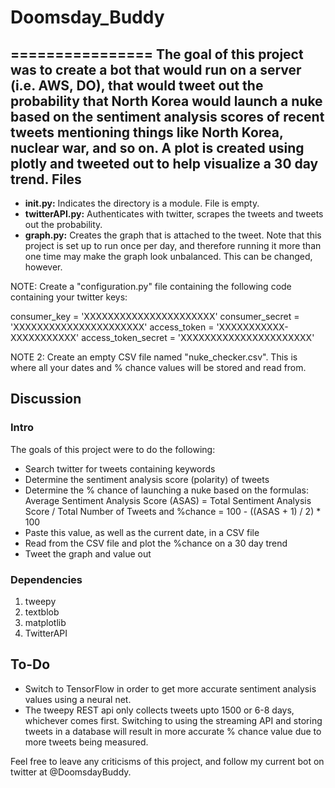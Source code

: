 # Doomsday_Buddy
================
The goal of this project was to create a bot that would run on a server (i.e. AWS, DO), that would tweet out the probability that North Korea would launch a nuke based on the sentiment analysis scores of recent tweets mentioning things like North Korea, nuclear war, and so on. A plot is created using plotly and tweeted out to help visualize a 30 day trend.
Files
-----
* **__init.py__:** Indicates the directory is a module. File is empty.
* **twitterAPI.py:** Authenticates with twitter, scrapes the tweets and tweets out the probability.
* **graph.py:** Creates the graph that is attached to the tweet. Note that this project is set up to run once per day, and therefore running it more than one time may make the graph look unbalanced. This can be changed, however.

NOTE: Create a "configuration.py" file containing the following code containing your twitter keys:

consumer_key = 'XXXXXXXXXXXXXXXXXXXXXX'
consumer_secret = 'XXXXXXXXXXXXXXXXXXXXXX'
access_token = 'XXXXXXXXXXX-XXXXXXXXXXX'
access_token_secret = 'XXXXXXXXXXXXXXXXXXXXXX'

NOTE 2: Create an empty CSV file named "nuke_checker.csv". This is where all your dates and % chance values will be stored and read from.

Discussion
----------
### Intro
The goals of this project were to do the following:

* Search twitter for tweets containing keywords
* Determine the sentiment analysis score (polarity) of tweets
* Determine the % chance of launching a nuke based on the formulas: Average Sentiment Analysis Score (ASAS) = Total Sentiment Analysis Score / Total Number of Tweets and %chance = 100 - ((ASAS + 1) / 2) * 100
* Paste this value, as well as the current date, in a CSV file
* Read from the CSV file and plot the %chance on a 30 day trend
* Tweet the graph and value out

### Dependencies
1. tweepy
2. textblob
3. matplotlib
4. TwitterAPI

To-Do
-----
* Switch to TensorFlow in order to get more accurate sentiment analysis values using a neural net.
* The tweepy REST api only collects tweets upto 1500 or 6-8 days, whichever comes first. Switching to using the streaming API and storing tweets in a database will result in more accurate % chance value due to more tweets being measured.

Feel free to leave any criticisms of this project, and follow my current bot on twitter at @DoomsdayBuddy.